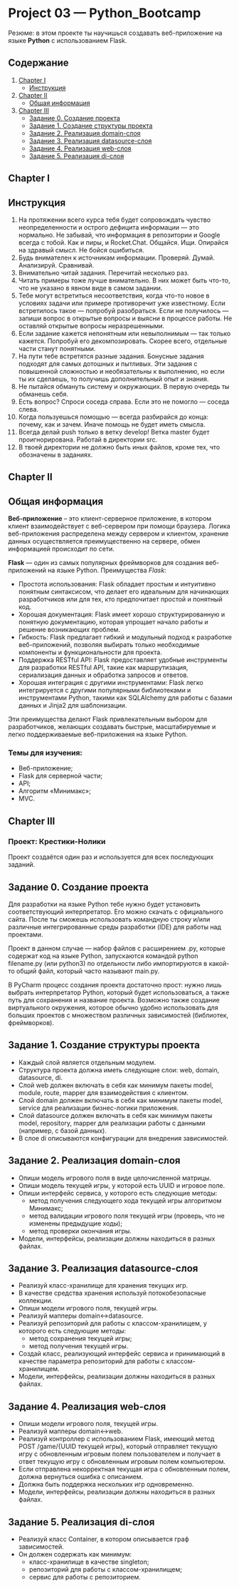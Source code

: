 # Project 03 — Python_Bootcamp  

Резюме: в этом проекте ты научишься создавать веб-приложение на языке **Python** с использованием Flask. 


## Содержание
 1. [Chapter I](#chapter-i)   
     - [Инструкция](#инструкция)   
 2. [Chapter II](#chapter-ii)  
     - [Общая информация](#общая-информация)  
 3. [Chapter III](#chapter-iii)      
     - [Задание 0. Создание проекта](#задание-0-создание-проекта)  
     - [Задание 1. Создание структуры проекта](#задание-1-cоздание-структуры-проекта)  
     - [Задание 2. Реализация domain-слоя](#задание-2-реализация-domain-слоя)  
     - [Задание 3. Реализация datasource-слоя](#задание-3-реализация-datasource-слоя)  
     - [Задание 4. Реализация web-слоя](#задание-4-реализация-web-слоя)  
     - [Задание 5. Реализация di-слоя](#задание-5-реализация-di-слоя) 


## Chapter I
## Инструкция

1. На протяжении всего курса тебя будет сопровождать чувство неопределенности и острого дефицита информации — это нормально. Не забывай, что информация в репозитории и Google всегда с тобой. Как и пиры, и Rocket.Chat. Общайся. Ищи. Опирайся на здравый смысл. Не бойся ошибиться.
2. Будь внимателен к источникам информации. Проверяй. Думай. Анализируй. Сравнивай. 
3. Внимательно читай задания. Перечитай несколько раз. 
4. Читать примеры тоже лучше внимательно. В них может быть что-то, что не указано в явном виде в самом задании.
5. Тебе могут встретиться несоответствия, когда что-то новое в условиях задачи или примере противоречит уже известному. Если встретилось такое — попробуй разобраться. Если не получилось — запиши вопрос в открытые вопросы и выясни в процессе работы. Не оставляй открытые вопросы неразрешенными. 
6. Если задание кажется непонятным или невыполнимым — так только кажется. Попробуй его декомпозировать. Скорее всего, отдельные части станут понятными. 
7. На пути тебе встретятся разные задания. Бонусные задания подходят для самых дотошных и пытливых. Эти задания с повышенной сложностью и необязательны к выполнению, но если ты их сделаешь, то получишь дополнительный опыт и знания.
8. Не пытайся обмануть систему и окружающих. В первую очередь ты обманешь себя.
9. Есть вопрос? Спроси соседа справа. Если это не помогло — соседа слева.
10. Когда пользуешься помощью — всегда разбирайся до конца: почему, как и зачем. Иначе помощь не будет иметь смысла.
11. Всегда делай push только в ветку develop! Ветка master будет проигнорирована. Работай в директории src.
12. В твоей директории не должно быть иных файлов, кроме тех, что обозначены в заданиях.

## Chapter II
## Общая информация

**Веб-приложение** – это клиент-серверное приложение, в котором клиент взаимодействует с веб-сервером при помощи браузера. Логика веб-приложения распределена между сервером и клиентом, хранение данных осуществляется преимущественно на сервере, обмен информацией происходит по сети.

**Flask** — один из самых популярных фреймворков для создания веб-приложений на языке Python. Преимущества *Flask*:

- Простота использования: Flask обладает простым и интуитивно понятным синтаксисом, что делает его идеальным для начинающих разработчиков или для тех, кто предпочитает простой и понятный код.
- Хорошая документация: Flask имеет хорошо структурированную и понятную документацию, которая упрощает начало работы и решение возникающих проблем.
- Гибкость: Flask предлагает гибкий и модульный подход к разработке веб-приложений, позволяя выбирать только необходимые компоненты и функциональности для проекта.
- Поддержка RESTful API: Flask предоставляет удобные инструменты для разработки RESTful API, такие как маршрутизация, сериализация данных и обработка запросов и ответов.
- Хорошая интеграция с другими инструментами: Flask легко интегрируется с другими популярными библиотеками и инструментами Python, такими как SQLAlchemy для работы с базами данных и Jinja2 для шаблонизации.

Эти преимущества делают Flask привлекательным выбором для разработчиков, желающих создавать быстрые, масштабируемые и легко поддерживаемые веб-приложения на языке Python.

### Темы для изучения:
- Веб-приложение;
- Flask для серверной части;
- API;
- Алгоритм «Минимакс»;
- MVC.

## Chapter III
### Проект: Крестики-Нолики

Проект создаётся один раз и используется для всех последующих заданий.

## Задание 0. Создание проекта
Для разработки на языке Python тебе нужно будет установить соответствующий интерпретатор.
Его можно скачать с официального сайта. После ты сможешь использовать командную строку
и/или различные интегрированные среды разработки (IDE) для работы над проектами.

Проект в данном случае — набор файлов с расширением .py, которые содержат код на языке Python,
запускаются командой python filename.py (или python3) по отдельности либо импортируются в какой-то общий файл, который часто называют main.py.

В PyCharm процесс создания проекта достаточно прост: нужно лишь выбрать интерпретатор Python,
который будет использоваться, а также путь для сохранения и название проекта. Возможно также создание виртуального окружения, которое обычно удобно использовать для больших проектов с множеством различных зависимостей (библиотек, фреймворков).

## Задание 1. Создание структуры проекта
- Каждый слой является отдельным модулем.
- Структура проекта должна иметь следующие слои: web, domain, datasource, di.
- Слой web должен включать в себя как минимум пакеты model, module, route, mapper для взаимодействия с клиентом.
- Слой domain должен включать в себя как минимум пакеты model, service для реализации бизнес-логики приложения.
- Слой datasource должен включать в себя как минимум пакеты model, repository, mapper для реализации работы с данными (например, с базой данных).
- В слое di описываются конфигурации для внедрения зависимостей.

## Задание 2. Реализация domain-слоя
- Опиши модель игрового поля в виде целочисленной матрицы.
- Опиши модель текущей игры, у которой есть UUID и игровое поле.
- Опиши интерфейс сервиса, у которого есть следующие методы:
    - метод получения следующего хода текущей игры алгоритмом Минимакс;
    - метод валидации игрового поля текущей игры (проверь, что не изменены предыдущие ходы);
    - метод проверки окончания игры.
- Модели, интерфейсы, реализации должны находиться в разных файлах.

## Задание 3. Реализация datasource-слоя
- Реализуй класс-хранилище для хранения текущих игр.
- В качестве средства хранения используй потокобезопасные коллекции.
- Опиши модели игрового поля, текущей игры.
- Реализуй мапперы domain<->datasource.
- Реализуй репозиторий для работы с классом-хранилищем, у которого есть следующие методы:
    - метод сохранения текущей игры;
    - метод получения текущей игры.
- Создай класс, реализующий интерфейс сервиса и принимающий в качестве параметра репозиторий для работы с классом-хранилищем.
- Модели, интерфейсы, реализации должны находиться в разных файлах.

## Задание 4. Реализация web-слоя
- Опиши модели игрового поля, текущей игры.
- Реализуй мапперы domain<->web.
- Реализуй контроллер с использованием Flask, имеющий метод POST /game/{UUID текущей игры}, который отправляет текущую игру с обновленным игровым полем пользователем и получает в ответ текущую игру с обновленным игровым полем компьютером.
- Если отправлена некорректная текущая игра с обновленным полем, должна вернуться ошибка с описанием.
- Должна быть поддержка нескольких игр одновременно.
- Модели, интерфейсы, реализации должны находиться в разных файлах.

## Задание 5. Реализация di-слоя
- Реализуй класс Container, в котором описывается граф зависимостей.
- Он должен содержать как минимум: 
   - класс-хранилище в качестве singleton;
   - репозиторий для работы с классом-хранилищем;
   - сервис для работы с репозиторием.
